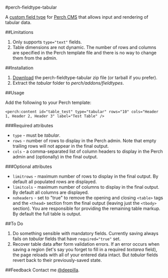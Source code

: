 #perch-fieldtype-tabular

A [custom field type](http://docs.grabaperch.com/api/field-types/ "Perch CMS Documentation: Field Types") for [Perch CMS](http://grabaperch.com/ "Perch - The really little CMS") that allows input and rendering of tabular data.

##Limitations

1. Only supports `type="text"` fields.
2. Table dimensions are not dynamic. The number of rows and columns are specified in the Perch template file and there is no way to change them from the admin.

##Installation

1. [Download](https://github.com/deepilla/perch-fieldtype-tabular/downloads) the perch-fieldtype-tabular zip file (or tarball if you prefer).
2. Extract the *tabular* folder to *perch/addons/fieldtypes*.

##Usage

Add the following to your Perch template:

```
<perch:content id="table_test" type="tabular" rows="10" cols="Header 1, Header 2, Header 3" label="Test Table" />
```

###Required attributes

- `type` - must be *tabular*.
- `rows` - number of rows to display in the Perch admin. Note that empty trailing rows will not appear in the final output.
- `cols` - a comma-separated list of column headers to display in the Perch admin and (optionally) in the final output.

###Optional attributes

- `limitrows` - maximum number of rows to display in the final output. By default all populated rows are displayed.
- `limitcols` - maximum number of columns to display in the final output. By default all columns are displayed.
- `noheaders` - set to "true" to remove the opening and closing `<table>` tags and the `<thead>` section from the final output (leaving just the `<tbody>` section). You are responsible for providing the remaining table markup. By default the full table is output.

##To Do

1. Do something sensible with mandatory fields. Currently saving always fails on *tabular* fields that have `required="true"` set.
2. Recover table data after form validation errors. If an error occurs when saving a region (let's say you forget to fill in a required *textarea* field), the page reloads with all of your entered data intact. But *tabular* fields revert back to their previously-saved state.

##Feedback
Contact me [@deepilla](https://twitter.com/deepilla).
